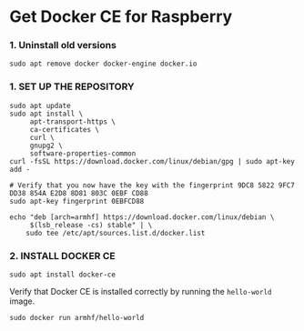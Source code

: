 # Get Docker CE for Raspberry


### 1. Uninstall old versions

```
sudo apt remove docker docker-engine docker.io
```

### 1. SET UP THE REPOSITORY

```
sudo apt update
sudo apt install \
     apt-transport-https \
     ca-certificates \
     curl \
     gnupg2 \
     software-properties-common
curl -fsSL https://download.docker.com/linux/debian/gpg | sudo apt-key add -

# Verify that you now have the key with the fingerprint 9DC8 5822 9FC7 DD38 854A E2D8 8D81 803C 0EBF CD88
sudo apt-key fingerprint 0EBFCD88

echo "deb [arch=armhf] https://download.docker.com/linux/debian \
     $(lsb_release -cs) stable" | \
    sudo tee /etc/apt/sources.list.d/docker.list
```    


### 2. INSTALL DOCKER CE

```
sudo apt install docker-ce
```

Verify that Docker CE is installed correctly by running the `hello-world` image.

```
sudo docker run armhf/hello-world
```
